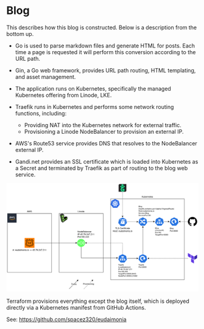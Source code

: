Blog
====

This describes how this blog is constructed. Below is a description from the bottom up.

-   Go is used to parse markdown files and generate HTML for posts. Each time a
    page is requested it will perform this conversion according to the URL
    path.

-   Gin, a Go web framework, provides URL path routing, HTML templating, and
    asset management.

-   The application runs on Kubernetes, specifically the managed Kubernetes
    offering from Linode, LKE.

-   Traefik runs in Kubernetes and performs some network routing functions,
    including:

    -   Providing NAT into the Kubernetes network for external traffic.
    -   Provisioning a Linode NodeBalancer to provision an external IP.

-   AWS's Route53 service provides DNS that resolves to the NodeBalancer
    external IP.

-   Gandi.net provides an SSL certificate which is loaded into Kubernetes as a
    Secret and terminated by Traefik as part of routing to the blog web
    service.

[![Diagram of blog components](/images/blog.png)](/images/blog.png)

Terraform provisions everything except the blog itself, which is deployed
directly via a Kubernetes manifest from GitHub Actions.

See: <https://github.com/spacez320/eudaimonia>
